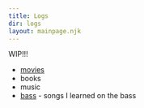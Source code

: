```yaml
---
title: Logs
dir: logs
layout: mainpage.njk
---
```


WIP!!!

- [movies](/logs/movies)
- books
- music
- [bass](/logs/bass) - songs I learned on the bass
